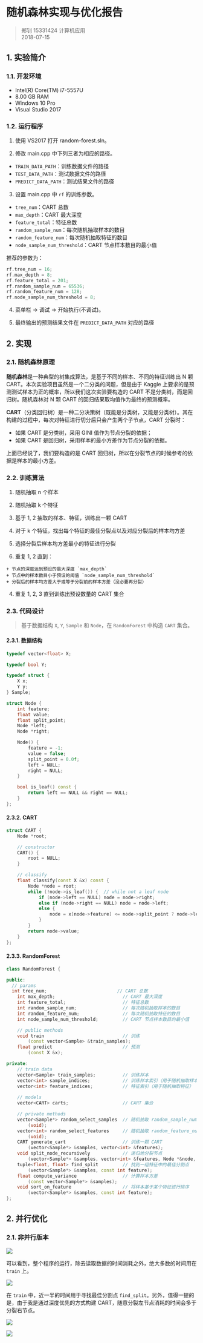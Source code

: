 # 随机森林实现与优化报告

> 郑钊 15331424 计算机应用<br/>
> 2018-07-15

## 1. 实验简介

### 1.1. 开发环境

+ Intel(R) Core(TM) i7-5557U
+ 8.00 GB RAM
+ Windows 10 Pro
+ Visual Studio 2017

### 1.2. 运行程序

1. 使用 VS2017 打开 random-forest.sln。

2. 修改 main.cpp 中下列三者为相应的路径。
  + `TRAIN_DATA_PATH`：训练数据文件的路径
  + `TEST_DATA_PATH`：测试数据文件的路径
  + `PREDICT_DATA_PATH`：测试结果文件的路径

3. 设置 main.cpp 中 `rf` 的训练参数。
  + `tree_num`：CART 总数
  + `max_depth`：CART 最大深度
  + `feature_total`：特征总数
  + `random_sample_num`：每次随机抽取样本的数目
  + `random_feature_num`：每次随机抽取特征的数目
  + `node_sample_num_threshold`：CART 节点样本数目的最小值

推荐的参数为：

```C++
rf.tree_num = 16;
rf.max_depth = 8;
rf.feature_total = 201;
rf.random_sample_num = 65536;
rf.random_feature_num = 128;
rf.node_sample_num_threshold = 8;
```

4. 菜单栏 -> 调试 -> 开始执行(不调试)。

5. 最终输出的预测结果文件在 `PREDICT_DATA_PATH` 对应的路径

## 2. 实现

### 2.1. 随机森林原理

**随机森林**是一种典型的树集成算法，是基于不同的样本、不同的特征训练出 N 颗 CART。本次实验项目虽然是一个二分类的问题，但是由于 Kaggle 上要求的是预测测试样本为正的概率，所以我们这次实验要构造的 CART 不是分类树，而是回归树。随机森林对 N 颗 CART 的回归结果取均值作为最终的预测概率。

**CART**（分类回归树）是一种二分决策树（既能是分类树，又能是分类树）。其在构建的过程中，每次对特征进行切分后只会产生两个子节点，CART 分裂时：

+ 如果 CART 是分类树，采用 GINI 值作为节点分裂的依据；
+ 如果 CART 是回归树，采用样本的最小方差作为节点分裂的依据。

上面已经说了，我们要构造的是 CART 回归树，所以在分裂节点的时候参考的依据是样本的最小方差。

### 2.2. 训练算法

1. 随机抽取 n 个样本
2. 随机抽取 k 个特征
3. 基于 1, 2 抽取的样本、特征，训练出一颗 CART

  1. 对于 k 个特征，找出每个特征的最佳分裂点以及对应分裂后的样本均方差
  2. 选择分裂后样本均方差最小的特征进行分裂
  3. 重复 1, 2 直到：

    + 节点的深度达到预设的最大深度 `max_depth`
    + 节点中的样本数目小于预设的阈值 `node_sample_num_threshold`
    + 分裂后的样本均方差大于或等于分裂前的样本方差（没必要再分裂）

4. 重复 1, 2, 3 直到训练出预设数量的 CART 集合

### 2.3. 代码设计

> 基于数据结构 `X`, `Y`, `Sample` 和 `Node`，在 `RandomForest` 中构造 `CART` 集合。

#### 2.3.1. 数据结构

```C++
typedef vector<float> X;
```

```C++
typedef bool Y;
```

```C++
typedef struct {
	X x;
	Y y;
} Sample;
```

```C++
struct Node {
	int feature;
	float value;
	float split_point;
	Node *left;
	Node *right;

	Node() {
		feature = -1;
		value = false;
		split_point = 0.0f;
		left = NULL;
		right = NULL;
	}

	bool is_leaf() const {
		return left == NULL && right == NULL;
	}
};
```

#### 2.3.2. CART

```C++
struct CART {
	Node *root;

	// constructor
	CART() {
		root = NULL;
	}

	// classify
	float classify(const X &x) const {
		Node *node = root;
		while (!node->is_leaf()) {  // while not a leaf node
			if (node->left == NULL) node = node->right;
			else if (node->right == NULL) node = node->left;
			else {
				node = x[node->feature] <= node->split_point ? node->left : node->right;
			}
		}
		return node->value;
	}
};
```

#### 2.3.3. RandomForest

```C++
class RandomForest {

public:
  // params
  int tree_num;                          // CART 总数
	int max_depth;                         // CART 最大深度
	int feature_total;                     // 特征总数
	int random_sample_num;                 // 每次随机抽取样本的数目
	int random_feature_num;                // 每次随机抽取特征的数目
	int node_sample_num_threshold;         // CART 节点样本数目的最小值

	// public methods
	void train                             // 训练
		(const vector<Sample> &train_samples);
	float predict                          // 预测
		(const X &x);

private:
	// train data
	vector<Sample> train_samples;          // 训练样本
	vector<int> sample_indices;            // 训练样本索引（用于随机抽取样本）
	vector<int> feature_indices;           // 特征索引（用于随机抽取特征）
	
	// models
	vector<CART> carts;                    // CART 集合

	// private methods
	vector<Sample*> random_select_samples  // 随机抽取 random_sample_num 个样本
		(void);
	vector<int> random_select_features     // 随机抽取 random_feature_num 个特征（0~200）
		(void);
	CART generate_cart                     // 训练一颗 CART
		(vector<Sample*> &samples, vector<int> &features);
	void split_node_recursively            // 递归地分裂节点
		(vector<Sample*> &samples, vector<int> &features, Node *&node, const int depth);
	tuple<float, float> find_split         // 找到一组特征中的最佳分割点
		(vector<Sample*> &samples, const int feature);
	float compute_variance                 // 计算样本方差
		(const vector<Sample*> &samples);
	void sort_on_feature                   // 将样本基于某个特征进行排序
		(vector<Sample*> &samples, const int feature);
};
```

## 2. 并行优化

### 2.1. 非并行版本

![](images/s/main_profile.png)

可以看到，整个程序的运行，除去读取数据的时间消耗之外，绝大多数的时间用在 `train` 上。

![](images/s/train_profile.png)

在 `train` 中，近一半的时间用于寻找最佳分割点 `find_split`。另外，值得一提的是，由于我是通过深度优先的方式构建 CART，随意分裂左节点消耗的时间会多于分裂右节点。

![](images/s/find_split_profile.png)

![](images/s/split_node_recursively_profile.png)